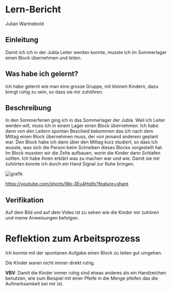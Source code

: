 # Lern-Bericht
Julian Wartnebold

## Einleitung

Damit ich ich in der Jubla Leiter werden konnte, musste ich im Sommerlager einen Block übernehmen und leiten.

## Was habe ich gelernt?

Ich habe gelernt wie man eine grosse Gruppe, mit kleinen Kindern, dazu bringt ruhig zu sein, so dass sie mir zuhöhren.

## Beschreibung

In den Sommerferien ging ich in das Sommerlager der Jubla. Weil ich Leiter werden will, muss ich in einem Lager einen Block übernehmen. Ich habe dann von den Leitern spontan Bescheid bekommen das ich nach dem Mittag einen Block übernehmen muss, der von jemand anderem geplant war. Den Block habe ich dann über den Mittag kurz studiert, so dass ich wusste, was sich die Person beim Schreiben dieses Blocks vorgestellt hat. Im Block mussten wir die Zelte aufbauen, worin die Kinder dann Schlafen sollten. Ich habe ihnen erklärt was zu machen war und wie. Damit sie mir zuhörten konnte ich durch ein Hand Signal zur Ruhe bringen.

![grafik](https://user-images.githubusercontent.com/110892623/184816366-d6fa57a6-466c-4ca7-9ed1-09eb4eee6743.png)

https://youtube.com/shorts/Wp-3Eu4Hq9s?feature=share

## Verifikation

Auf dem Bild und auf dem Video ist zu sehen wie die Kinder mir zuhören und meine Anweisungen befolgen.

# Reflektion zum Arbeitsprozess

Ich konnte mit der spontanen Aufgabe einen Block zu leiten gut umgehen.

Die Kinder waren nicht immer direkt ruhig. 

**VBV**: Damit die Kinder immer ruhig sind etwas anderes als ein Handzeichen benutzen, wie zum Beispiel mit einer Pfeife in die Menge pfeifen das die Aufmerksamkeit bei mir ist.
